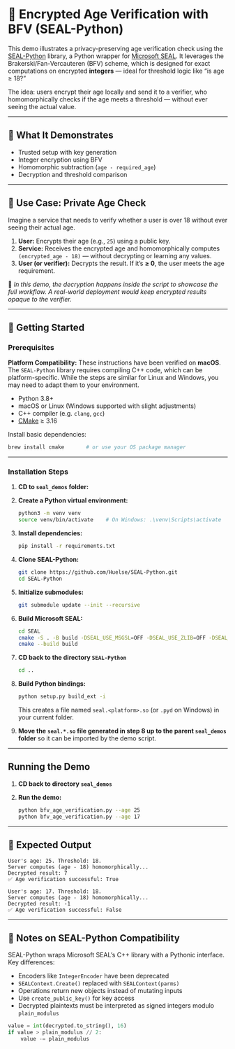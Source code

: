 # 🧠 Encrypted Age Verification with BFV (SEAL-Python)

This demo illustrates a privacy-preserving age verification check using the [SEAL-Python](https://github.com/Huelse/SEAL-Python) library, a Python wrapper for [Microsoft SEAL](https://github.com/microsoft/SEAL). It leverages the Brakerski/Fan-Vercauteren (BFV) scheme, which is designed for exact computations on encrypted **integers** — ideal for threshold logic like “is age ≥ 18?”

The idea: users encrypt their age locally and send it to a verifier, who homomorphically checks if the age meets a threshold — without ever seeing the actual value.

---

## 🧠 What It Demonstrates

- Trusted setup with key generation
- Integer encryption using BFV
- Homomorphic subtraction (`age - required_age`)
- Decryption and threshold comparison

---

## 🎯 Use Case: Private Age Check

Imagine a service that needs to verify whether a user is over 18 without ever seeing their actual age.

1. **User:** Encrypts their age (e.g., `25`) using a public key.
2. **Service:** Receives the encrypted age and homomorphically computes `(encrypted_age - 18)` — without decrypting or learning any values.
3. **User (or verifier):** Decrypts the result. If it’s **≥ 0**, the user meets the age requirement.

🧪 _In this demo, the decryption happens inside the script to showcase the full workflow. A real-world deployment would keep encrypted results opaque to the verifier._

---

## 🚀 Getting Started

### Prerequisites

**Platform Compatibility:** These instructions have been verified on **macOS**. The `SEAL-Python` library requires compiling C++ code, which can be platform-specific. While the steps are similar for Linux and Windows, you may need to adapt them to your environment.

- Python 3.8+
- macOS or Linux (Windows supported with slight adjustments)
- C++ compiler (e.g. `clang`, `gcc`)
- [CMake](https://cmake.org/download/) ≥ 3.16


Install basic dependencies:
```bash
brew install cmake       # or use your OS package manager
```

---

### Installation Steps

1. **CD to `seal_demos` folder:**

2. **Create a Python virtual environment:**
   ```bash
   python3 -m venv venv
   source venv/bin/activate    # On Windows: .\venv\Scripts\activate
   ```

3. **Install dependencies:**
   ```bash
   pip install -r requirements.txt
   ```

4. **Clone SEAL-Python:**
   ```bash
   git clone https://github.com/Huelse/SEAL-Python.git
   cd SEAL-Python
   ```

5. **Initialize submodules:**
   ```bash
   git submodule update --init --recursive
   ```

6. **Build Microsoft SEAL:**
   ```bash
   cd SEAL
   cmake -S . -B build -DSEAL_USE_MSGSL=OFF -DSEAL_USE_ZLIB=OFF -DSEAL_USE_ZSTD=OFF
   cmake --build build
   ```

7. **CD back to the directory `SEAL-Python`**
    ```bash 
    cd .. 
    ```

8. **Build Python bindings:**
   ```bash
   python setup.py build_ext -i
   ```

   This creates a file named `seal.<platform>.so` (or `.pyd` on Windows) in your current folder.

9. **Move the `seal.*.so` file generated in step 8 up to the parent `seal_demos` folder** so it can be imported by the demo script.

---

## Running the Demo

1. **CD back to directory `seal_demos`**

2. **Run the demo:**
   ```bash
   python bfv_age_verification.py --age 25
   python bfv_age_verification.py --age 17
   ```

---

## 🧾 Expected Output

```text
User's age: 25. Threshold: 18.
Server computes (age - 18) homomorphically...
Decrypted result: 7
✅ Age verification successful: True

User's age: 17. Threshold: 18.
Server computes (age - 18) homomorphically...
Decrypted result: -1
✅ Age verification successful: False
```

---

## 🧩 Notes on SEAL-Python Compatibility

SEAL-Python wraps Microsoft SEAL’s C++ library with a Pythonic interface. Key differences:

- Encoders like `IntegerEncoder` have been deprecated
- `SEALContext.Create()` replaced with `SEALContext(parms)`
- Operations return new objects instead of mutating inputs
- Use `create_public_key()` for key access
- Decrypted plaintexts must be interpreted as signed integers modulo `plain_modulus`

```python
value = int(decrypted.to_string(), 16)
if value > plain_modulus // 2:
    value -= plain_modulus
```

